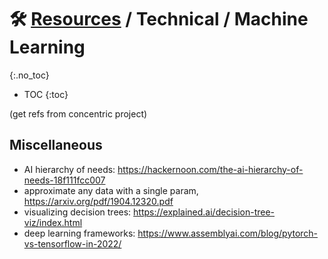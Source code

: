 # 🛠 [Resources](/stack/) / Technical / Machine Learning
{:.no_toc}

* TOC
{:toc}

(get refs from concentric project)

## Miscellaneous
- AI hierarchy of needs: https://hackernoon.com/the-ai-hierarchy-of-needs-18f111fcc007
- approximate any data with a single param, https://arxiv.org/pdf/1904.12320.pdf
- visualizing decision trees: https://explained.ai/decision-tree-viz/index.html
- deep learning frameworks: https://www.assemblyai.com/blog/pytorch-vs-tensorflow-in-2022/
